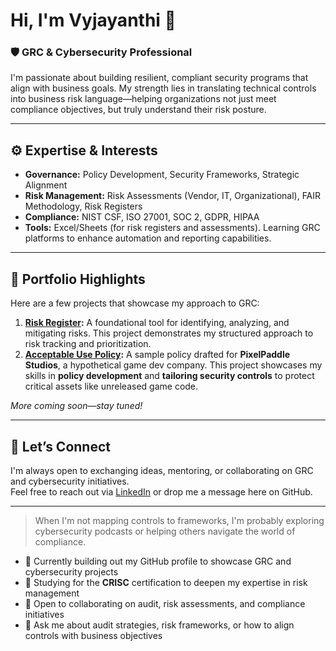 # Hi, I'm Vyjayanthi 👋

### 🛡️ GRC & Cybersecurity Professional

I'm passionate about building resilient, compliant security programs that align with business goals. My strength lies in translating technical controls into business risk language—helping organizations not just meet compliance objectives, but truly understand their risk posture.

---

## ⚙️ Expertise & Interests

- **Governance:** Policy Development, Security Frameworks, Strategic Alignment  
- **Risk Management:** Risk Assessments (Vendor, IT, Organizational), FAIR Methodology, Risk Registers  
- **Compliance:** NIST CSF, ISO 27001, SOC 2, GDPR, HIPAA  
- **Tools:** Excel/Sheets (for risk registers and assessments).
  Learning GRC platforms to enhance automation and reporting capabilities.

---

## 📂 Portfolio Highlights

Here are a few projects that showcase my approach to GRC:

1.  **[Risk Register](https://github.com/your-username/risk-register):** A foundational tool for identifying, analyzing, and mitigating risks. This project demonstrates my structured approach to risk tracking and prioritization.
2.  **[Acceptable Use Policy](https://github.com/your-username/acceptable-use-policy-sample):** A sample policy drafted for **PixelPaddle Studios**, a hypothetical game dev company. This project showcases my skills in **policy development** and **tailoring security controls** to protect critical assets like unreleased game code.

*More coming soon—stay tuned!*

---

## 💬 Let’s Connect

I'm always open to exchanging ideas, mentoring, or collaborating on GRC and cybersecurity initiatives.  
Feel free to reach out via [LinkedIn](https://www.linkedin.com/in/vj-immanuel/) or drop me a message here on GitHub.

---

> When I'm not mapping controls to frameworks, I'm probably exploring cybersecurity podcasts or helping others navigate the world of compliance.


- 🔭 Currently building out my GitHub profile to showcase GRC and cybersecurity projects  
- 🌱 Studying for the **CRISC** certification to deepen my expertise in risk management  
- 👯 Open to collaborating on audit, risk assessments, and compliance initiatives  
- 💬 Ask me about audit strategies, risk frameworks, or how to align controls with business objectives  

